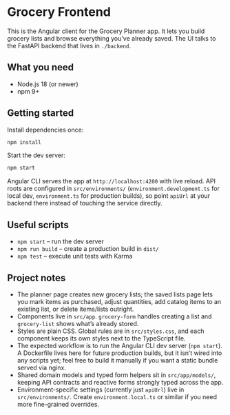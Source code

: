# Grocery Frontend

This is the Angular client for the Grocery Planner app. It lets you build grocery lists and browse everything you’ve already saved. The UI talks to the FastAPI backend that lives in `./backend`.

## What you need

- Node.js 18 (or newer)
- npm 9+

## Getting started

Install dependencies once:

```bash
npm install
```

Start the dev server:

```bash
npm start
```

Angular CLI serves the app at `http://localhost:4200` with live reload. API roots are configured in `src/environments/` (`environment.development.ts` for local dev, `environment.ts` for production builds), so point `apiUrl` at your backend there instead of touching the service directly.

## Useful scripts

- `npm start` – run the dev server
- `npm run build` – create a production build in `dist/`
- `npm test` – execute unit tests with Karma

## Project notes

- The planner page creates new grocery lists; the saved lists page lets you mark items as purchased, adjust quantities, add catalog items to an existing list, or delete items/lists outright.
- Components live in `src/app`. `grocery-form` handles creating a list and `grocery-list` shows what’s already stored.
- Styles are plain CSS. Global rules are in `src/styles.css`, and each component keeps its own styles next to the TypeScript file.
- The expected workflow is to run the Angular CLI dev server (`npm start`). A Dockerfile lives here for future production builds, but it isn’t wired into any scripts yet; feel free to build it manually if you want a static bundle served via nginx.
- Shared domain models and typed form helpers sit in `src/app/models/`, keeping API contracts and reactive forms strongly typed across the app.
- Environment-specific settings (currently just `apiUrl`) live in `src/environments/`. Create `environment.local.ts` or similar if you need more fine-grained overrides.
